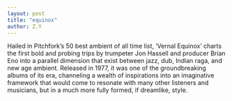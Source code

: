 ```yaml
---
layout: post
title: "equinox"
author: Z.Y
---
```

Hailed in Pitchfork’s 50 best ambient of all time list, ‘Vernal Equinox’ charts the first bold and probing trips by trumpeter Jon Hassell and producer Brian Eno into a parallel dimension that exist between jazz, dub, Indian raga, and new age ambient. Released in 1977, it was one of the groundbreaking albums of its era, channeling a wealth of inspirations into an imaginative framework that would come to resonate with many other listeners and musicians, but in a much more fully formed, if dreamlike, style.

